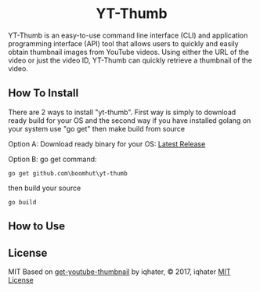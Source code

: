 <h1 align="center">YT-Thumb</h1>

YT-Thumb is an easy-to-use command line interface (CLI) and application programming interface (API) tool that allows users to quickly and easily obtain thumbnail images from YouTube videos. Using either the URL of the video or just the video ID, YT-Thumb can quickly retrieve a thumbnail of the video. 

## How To Install

There are 2 ways to install "yt-thumb". First way is simply to download ready build for your OS and the second way if you have installed golang on your system use "go get" then make build from source 

Option A:      Download ready binary for your OS:
     [Latest Release](https://github.com/boomhut/yt-thumb/releases/tag/v1.0.3)

Option B: go get command:
```
go get github.com\boomhut\yt-thumb
```
then build your source
```
go build
```
 

## How to Use

## License
MIT
Based on [get-youtube-thumbnail](https://github.com/iqhater/get-youtube-thumbnail) by iqhater, © 2017, iqhater [MIT License](LICENSE)
